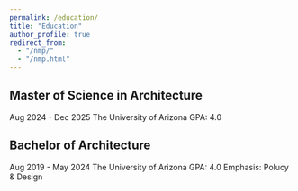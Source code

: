 ```yaml
---
permalink: /education/
title: "Education"
author_profile: true
redirect_from: 
  - "/nmp/"
  - "/nmp.html"
---
```


Master of Science in Architecture
---
Aug 2024 - Dec 2025
The University of Arizona
GPA: 4.0

Bachelor of Architecture
---
Aug 2019 - May 2024
The University of Arizona
GPA: 4.0
Emphasis: Polucy & Design
